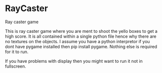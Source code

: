 # RayCaster
Ray caster game

This is ray caster game where you are ment to shoot the yello boxes to get a high score.
It is all contained within a single python file hence why there are no textures on the objects.
I assume you have a python interpretor if you dont have pygame installed then pip install pygame.
Nothing else is required for it to run.

If you have problems with display then you might want to run it not in fullscreen.
